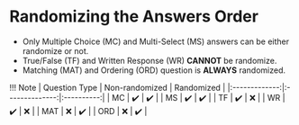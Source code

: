 # Randomizing the Answers Order

   - Only Multiple Choice (MC) and Multi-Select (MS) answers can be either randomize or not.
   - True/False (TF) and Written Response (WR) **CANNOT** be randomize.
   - Matching (MAT) and Ordering (ORD) question is **ALWAYS** randomized.

!!! Note
    | Question Type | Non-randomized | Randomized |
    |:-------------:|:--------------:|:----------:|
    |       MC      |        ✔️      |     ✔️     |
    |       MS      |        ✔️      |     ✔️     |
    |       TF      |        ✔️      |     ❌     |
    |       WR      |        ✔️      |     ❌     |
    |      MAT      |        ❌      |     ✔️     |
    |      ORD      |        ❌      |     ✔️     |
